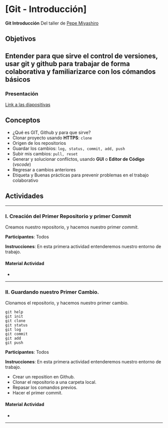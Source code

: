 # [Git - Introducción]

**Git Introducción**
Del taller de [Pepe Miyashiro](https://raw.githubusercontent.com/pepemiyashiro/curricula2018/master/Taller/Git%20Intro.md)

## Objetivos

## Entender para que sirve el control de versiones, usar git y github para trabajar de forma colaborativa y familiarizarce con los cómandos básicos

### Presentación

[Link a las diapositivas]()

## Conceptos

- ¿Qué es GIT, Github y para que sirve?
- Clonar proyecto usando **HTTPS**: `clone`
- Origen de los repositorios
- Guardar los cambios: `log, status, commit, add, push`
- Subir mis cambios: `pull, reset`
- Generar y solucionar conflictos, usando **GUI** o **Editor  de Código** (*vscode*)
- Regresar a cambios anteriores
- Etiqueta y Buenas prácticas para prevenir problemas en el trabajo colaborativo

## Actividades

---

### I. Creación del Primer Repositorio y primer Commit

Creamos nuestro repositorio, y hacemos nuestro primer *commit*.

**Participantes**: Todos

**Instrucciones**: En esta primera actividad entenderemos nuestro entorno de trabajo.

#### Material Actividad
-

---

### II. Guardando nuestro Primer Cambio.

Clonamos el repositorio, y hacemos nuestro primer cambio.

```
git help
git init
git clone
git status
git log
git commit
git add
git push
```

**Participantes**: Todos

**Instrucciones**: En esta primera actividad entenderemos nuestro entorno de trabajo.
- Crear un reposition en Github.
- Clonar el repositorio a una carpeta local.
- Repasar los comandos previos.
- Hacer el primer commit.


#### Material Actividad
-

---
